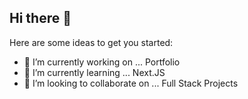 ## Hi there 👋

Here are some ideas to get you started:

- 🔭 I’m currently working on ... Portfolio
- 🌱 I’m currently learning ... Next.JS
- 👯 I’m looking to collaborate on ... Full Stack Projects
